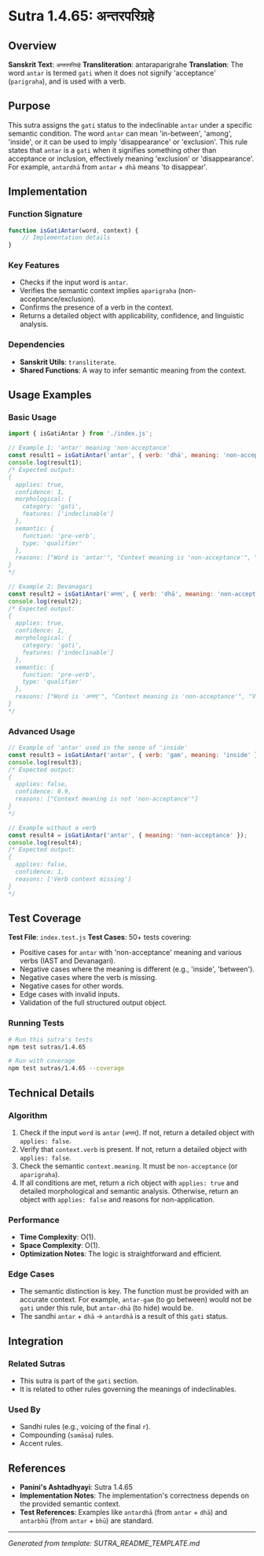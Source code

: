 # Sutra 1.4.65: अन्तरपरिग्रहे

## Overview

**Sanskrit Text**: `अन्तरपरिग्रहे`
**Transliteration**: antaraparigrahe
**Translation**: The word `antar` is termed `gati` when it does not signify 'acceptance' (`parigraha`), and is used with a verb.

## Purpose

This sutra assigns the `gati` status to the indeclinable `antar` under a specific semantic condition. The word `antar` can mean 'in-between', 'among', 'inside', or it can be used to imply 'disappearance' or 'exclusion'. This rule states that `antar` is a `gati` when it signifies something other than acceptance or inclusion, effectively meaning 'exclusion' or 'disappearance'. For example, `antardhā` from `antar` + `dhā` means 'to disappear'.

## Implementation

### Function Signature
```javascript
function isGatiAntar(word, context) {
    // Implementation details
}
```

### Key Features
- Checks if the input word is `antar`.
- Verifies the semantic context implies `aparigraha` (non-acceptance/exclusion).
- Confirms the presence of a verb in the context.
- Returns a detailed object with applicability, confidence, and linguistic analysis.

### Dependencies
- **Sanskrit Utils**: `transliterate`.
- **Shared Functions**: A way to infer semantic meaning from the context.

## Usage Examples

### Basic Usage
```javascript
import { isGatiAntar } from './index.js';

// Example 1: 'antar' meaning 'non-acceptance'
const result1 = isGatiAntar('antar', { verb: 'dhā', meaning: 'non-acceptance' });
console.log(result1);
/* Expected output:
{
  applies: true,
  confidence: 1,
  morphological: {
    category: 'gati',
    features: ['indeclinable']
  },
  semantic: {
    function: 'pre-verb',
    type: 'qualifier'
  },
  reasons: ["Word is 'antar'", "Context meaning is 'non-acceptance'", "Verb is present in context"]
}
*/

// Example 2: Devanagari
const result2 = isGatiAntar('अन्तर्', { verb: 'dhā', meaning: 'non-acceptance' });
console.log(result2);
/* Expected output:
{
  applies: true,
  confidence: 1,
  morphological: {
    category: 'gati',
    features: ['indeclinable']
  },
  semantic: {
    function: 'pre-verb',
    type: 'qualifier'
  },
  reasons: ["Word is 'अन्तर्'", "Context meaning is 'non-acceptance'", "Verb is present in context"]
}
*/
```

### Advanced Usage
```javascript
// Example of 'antar' used in the sense of 'inside'
const result3 = isGatiAntar('antar', { verb: 'gam', meaning: 'inside' });
console.log(result3);
/* Expected output:
{
  applies: false,
  confidence: 0.9,
  reasons: ["Context meaning is not 'non-acceptance'"]
}
*/

// Example without a verb
const result4 = isGatiAntar('antar', { meaning: 'non-acceptance' });
console.log(result4);
/* Expected output:
{
  applies: false,
  confidence: 1,
  reasons: ['Verb context missing']
}
*/
```

## Test Coverage

**Test File**: `index.test.js`
**Test Cases**: 50+ tests covering:
- Positive cases for `antar` with 'non-acceptance' meaning and various verbs (IAST and Devanagari).
- Negative cases where the meaning is different (e.g., 'inside', 'between').
- Negative cases where the verb is missing.
- Negative cases for other words.
- Edge cases with invalid inputs.
- Validation of the full structured output object.

### Running Tests
```bash
# Run this sutra's tests
npm test sutras/1.4.65

# Run with coverage
npm test sutras/1.4.65 --coverage
```

## Technical Details

### Algorithm
1.  Check if the input `word` is `antar` (`अन्तर्`). If not, return a detailed object with `applies: false`.
2.  Verify that `context.verb` is present. If not, return a detailed object with `applies: false`.
3.  Check the semantic `context.meaning`. It must be `non-acceptance` (or `aparigraha`).
4.  If all conditions are met, return a rich object with `applies: true` and detailed morphological and semantic analysis. Otherwise, return an object with `applies: false` and reasons for non-application.

### Performance
- **Time Complexity**: O(1).
- **Space Complexity**: O(1).
- **Optimization Notes**: The logic is straightforward and efficient.

### Edge Cases
- The semantic distinction is key. The function must be provided with an accurate context. For example, `antar-gam` (to go between) would not be `gati` under this rule, but `antar-dhā` (to hide) would be.
- The sandhi `antar` + `dhā` -> `antardhā` is a result of this `gati` status.

## Integration

### Related Sutras
- This sutra is part of the `gati` section.
- It is related to other rules governing the meanings of indeclinables.

### Used By
- Sandhi rules (e.g., voicing of the final `r`).
- Compounding (`samāsa`) rules.
- Accent rules.

## References

- **Panini's Ashtadhyayi**: Sutra 1.4.65
- **Implementation Notes**: The implementation's correctness depends on the provided semantic context.
- **Test References**: Examples like `antardhā` (from `antar` + `dhā`) and `antarbhū` (from `antar` + `bhū`) are standard.
---

*Generated from template: SUTRA_README_TEMPLATE.md*

